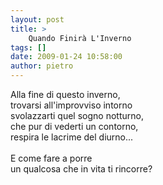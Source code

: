 ```yaml
---
layout: post
title: >
    Quando Finirà L'Inverno
tags: []
date: 2009-01-24 10:58:00
author: pietro
---
```

Alla fine di questo inverno,<br/>trovarsi all'improvviso intorno<br/>svolazzarti quel sogno notturno,<br/>che pur di vederti un contorno,<br/>respira le lacrime del diurno...<br/><br/>E come fare a porre<br/>un qualcosa che in vita ti rincorre?
